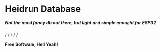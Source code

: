 # Heidrun Database
##### _Not the most fancy db out there, but light and simple enought for ESP32_

/
/
/
/
/

**Free Software, Hell Yeah!**
